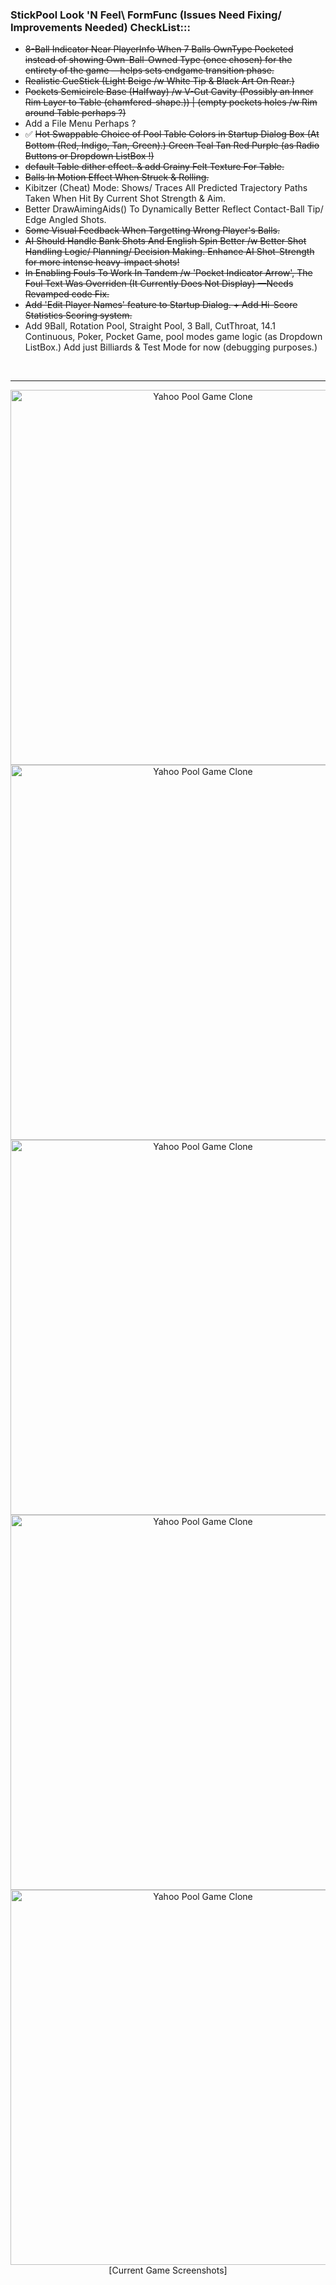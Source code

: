 ### StickPool Look 'N Feel\ FormFunc (Issues Need Fixing/ Improvements Needed) CheckList:::
* ~~8-Ball Indicator Near PlayerInfo When 7 Balls OwnType Pocketed instead of showing Own-Ball-Owned Type (once chosen) for the entirety of the game —helps sets endgame transition phase.~~
* ~~Realistic CueStick (Light Beige /w White Tip & Black Art On Rear.)~~
* ~~Pockets Semicircle Base (Halfway) /w V-Cut Cavity (Possibly an Inner Rim Layer to Table (chamfered-shape.)) | (empty pockets holes /w Rim around Table perhaps ?)~~
* Add a File Menu Perhaps ? <!-- Cheat Mode, Mute, New Game -->
* ✅ ~~Hot Swappable Choice of Pool Table Colors in Startup Dialog Box (At Bottom (Red, Indigo, Tan, Green).) Green Teal Tan Red Purple (as Radio Buttons or Dropdown ListBox !)~~
* ~~default Table dither effect. & add Grainy Felt Texture For Table.~~
* ~~Balls In Motion Effect When Struck & Rolling.~~
* Kibitzer (Cheat) Mode: Shows/ Traces All Predicted Trajectory Paths Taken When Hit By Current Shot Strength & Aim.
* Better DrawAimingAids() To Dynamically Better Reflect Contact-Ball <!-- Target Ball ? --> Tip/ Edge Angled Shots.
* ~~Some Visual Feedback When Targetting Wrong Player's Balls.~~
* ~~AI Should Handle Bank Shots And English Spin Better /w Better Shot Handling Logic/ Planning/ Decision Making. Enhance AI Shot-Strength for more intense heavy-impact shots!~~
* ~~In Enabling Fouls To Work In Tandem /w 'Pocket Indicator Arrow', The Foul Text Was Overriden (It Currently Does Not Display) —Needs Revamped code Fix.~~
* ~~Add 'Edit Player Names' feature to Startup Dialog. + Add Hi-Score Statistics Scoring system.~~
* Add 9Ball, Rotation Pool, Straight Pool, 3 Ball, CutThroat, 14.1 Continuous, Poker, Pocket Game, pool modes game logic (as Dropdown ListBox.) Add just Billiards & Test Mode for now (debugging purposes.) <!-- AI should ahdere to these rules -->
<BR />
<HR>
<p align="center"><img src="https://www.dropbox.com/scl/fi/ee92wheto9hm0a5z5e8h4/Midnight-Pool-4-End-Game.png?rlkey=pbn5nxa310todns2ntlmv82et&st=dfws2qlo&raw=1" alt="Yahoo Pool Game Clone" width="600" /><img src="https://www.dropbox.com/scl/fi/ozsdxya3ufct7owtp5yuc/Midnight-Pool-4-Visual-Embellishments.png?rlkey=cjx45hdp3fak3uy6rj14ni99q&st=i99lzs2e&raw=1" alt="Yahoo Pool Game Clone" width="600" /><img src="https://www.dropbox.com/scl/fi/mt6c6octfx54tq46nxb7p/Midnight-Pool-4-Final.png?rlkey=bekreu1sszz1uo16wgpn64af2&st=xgto5ofy&raw=1" alt="Yahoo Pool Game Clone" width="600" /><img src="https://www.dropbox.com/scl/fi/6bowq3m79dxidt0e95bfq/Midnight-Pool-4.png?rlkey=9zb8v8ocowao8r3neabbp6pdi&st=4tzvy519&raw=1" alt="Yahoo Pool Game Clone" width="600" /><img src="https://www.dropbox.com/scl/fi/eny1qfeunuomwbjxawez8/Secondary-Line-Originate-From-ContactBall-Center.png?rlkey=12er47vs8tirxkfu63txfnea1&st=p7cenav3&raw=1" alt="Yahoo Pool Game Clone" width="600" /><BR />[Current Game Screenshots]</p>
